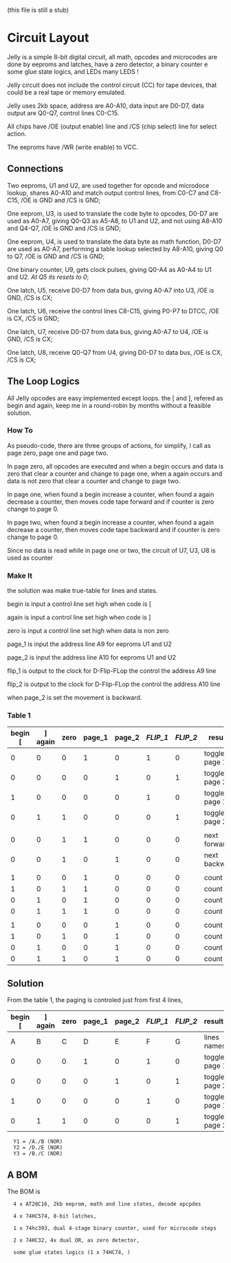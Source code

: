 (this file is still a stub)

# Circuit Layout

Jelly is a simple 8-bit digital circuit, all math, opcodes and microcodes are done by eeproms and latches, have a zero detector, a binary counter e some glue state logics, and LEDs many LEDS ! 

Jelly circuit does not include the control circuit (CC) for tape devices, that could be a real tape or memory emulated.

Jelly uses 2kb space, address are A0-A10, data input are D0-D7, data output are Q0-Q7, control lines C0-C15. 

All chips have /OE (output enable) line and /CS (chip select) line for select action. 

The eeproms have /WR (write enable) to VCC.

## Connections

Two eeproms, U1 and U2, are used together for opcode and microdoce lookup, shares A0-A10 and match output control lines, from C0-C7 and C8-C15, /OE is GND and /CS is GND;

One eeprom, U3, is used to translate the code byte to opcodes, D0-D7 are used as A0-A7, giving Q0-Q3 as A5-A8, to U1 and U2, and not using A8-A10 and Q4-Q7, /OE is GND and /CS is GND;

One eeprom, U4, is used to translate the data byte as math function, D0-D7 are used as A0-A7, performing a table lookup selected by A8-A10, giving Q0 to Q7, /OE is GND and /CS is GND;

One binary counter, U9, gets clock pulses, giving Q0-A4 as A0-A4 to U1 and U2. _At Q5 its resets to 0_;

One latch, U5, receive D0-D7 from data bus, giving A0-A7 into U3, /OE is GND, /CS is CX;

One latch, U6, receive the control lines C8-C15, giving P0-P7 to DTCC, /OE is CX, /CS is GND;

One latch, U7, receive D0-D7 from data bus, giving A0-A7 to U4, /OE is GND, /CS is CX;

One latch, U8, receive Q0-Q7 from U4, giving D0-D7 to data bus, /OE is CX, /CS is CX;

## The Loop Logics

All Jelly opcodes are easy implemented except loops. the [ and ],  refered  as begin and again, keep me in a round-robin by months without a feasible solution.

### How To

As  pseudo-code, there are three groups of actions, for simplify, I call as page zero, page one and page two.

In page zero, all opcodes are executed and when a begin occurs and data is zero that clear a counter and change to page one, when a again occurs and data is not zero that clear  a counter and change to page two.

In page one, when found a begin increase a counter, when found a again decrease a counter,  then moves code tape forward and if counter is zero change to page 0.

In page two, when found a begin increase a counter, when found a again decrease a counter, then moves code tape backward and if counter is zero change to page 0.

Since no data is read while in page one or two, the circuit of U7, U3, U8 is used as counter

### Make It

the solution was make  true-table for lines and states.

begin is input a control line set high when code is [

again is input a control line set high when code is ]

zero is input a control line set high when data is non zero

page_1 is input the address line A9 for eeproms U1 and U2

page_2 is input the address line A10 for eeproms U1 and U2

flip_1 is output to the clock for D-Flip-FLop the control the address A9 line

flip_2 is output to the clock for D-Flip-FLop the control the address A10 line

when page_2 is set the movement is backward.

### Table 1

   | begin \[ | \] again | zero	| page_1 | page_2 | _FLIP_1_ | _FLIP_2_ | results |
   | --- | --- | --- | --- | --- | --- | --- | --- |
   | 0 | 0 | 0 | 1 | 0 | 1 | 0 | toggle page 1 |
   | 0 | 0 | 0 | 0 | 1 | 0 | 1 | toggle page 2 |
   | 1  | 0 | 0 | 0 | 0 | 1 | 0 | toggle page 1 |
   | 0 | 1 | 1 | 0 | 0 | 0 | 1 | toggle page 2 |
   |  |  |  |  |  |  |  |  |
   | 0 | 0 | 1 | 1 | 0 | 0 | 0 | next forward |
   | 0 | 0 | 1 | 0 | 1 | 0 | 0 | next backward |
   |  |  |  |  |  |  |  |  |
   | 1 | 0 | 0 | 1 | 0 | 0 | 0 | count + 1 |
   | 1 | 0 | 1 | 1 | 0 | 0 | 0 | count + 1 |
   | 0 | 1 | 0 | 1 | 0 | 0 | 0 | count - 1 |
   | 0 | 1 | 1 | 1 | 0 | 0 | 0 | count - 1 |
   |  |  |  |  |  |  |  |  |
   | 1 | 0 | 0 | 0 | 1 | 0 | 0 | count + 1 |
   | 1 | 0 | 1 | 0 | 1 | 0 | 0 | count + 1 |
   | 0 | 1 | 0 | 0 | 1 | 0 | 0 | count - 1 |
   | 0 | 1 | 1 | 0 | 1 | 0 | 0 | count - 1 |

## Solution

From the table 1, the paging is controled just from first 4 lines,

  
   | begin \[ | \] again | zero | page_1 | page_2 | _FLIP_1_ | _FLIP_2_ | results |
   | --- | --- | --- | --- | --- | --- | --- | --- |
   | A | B | C | D | E | F | G | lines names | 
   | 0 | 0 | 0 | 1 | 0 | 1 | 0 | toggle page 1 |
   | 0 | 0 | 0 | 0 | 1 | 0 | 1 | toggle page 2 |
   | 1 | 0 | 0 | 0 | 0 | 1 | 0 | toggle page 1 |
   | 0 | 1 | 1 | 0 | 0 | 0 | 1 | toggle page 2 |

      Y1 = /A./B (NOR) 
      Y2 = /D./E (NOR)
      Y3 = /B./C (NOR)
     

## A BOM    

The BOM is

      4 x AT28C16, 2kb eeprom, math and line states, decode opcpdes 

      4 x 74HC574, 8-bit latches, 
      
      1 x 74hc393, dual 4-stage binary counter, used for microcode steps 
      
      2 x 74HC32, 4x dual OR, as zero detector,
      
      some glue states logics (1 x 74HC74, )
